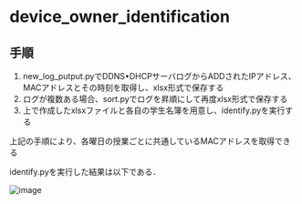 # device_owner_identification

## 手順
1. new_log_putput.pyでDDNS•DHCPサーバログからADDされたIPアドレス、MACアドレスとその時刻を取得し、xlsx形式で保存する
2. ログが複数ある場合、sort.pyでログを昇順にして再度xlsx形式で保存する
3. 上で作成したxlsxファイルと各自の学生名簿を用意し、identify.pyを実行する

上記の手順により、各曜日の授業ごとに共通しているMACアドレスを取得できる

identify.pyを実行した結果は以下である．

![image](https://github.com/user-attachments/assets/e4df5c61-d4c2-4bf3-9b9e-5def4e6427b8)

